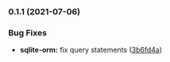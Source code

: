 ### 0.1.1 (2021-07-06)


### Bug Fixes

* **sqlite-orm:** fix query statements ([3b6fd4a](https://github.com/thestrawhats/react-native-modules/commit/3b6fd4a56eec7907645de62db2b76fa43d3057a5))


